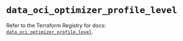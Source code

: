# `data_oci_optimizer_profile_level`

Refer to the Terraform Registry for docs: [`data_oci_optimizer_profile_level`](https://registry.terraform.io/providers/oracle/oci/7.19.0/docs/data-sources/optimizer_profile_level).
